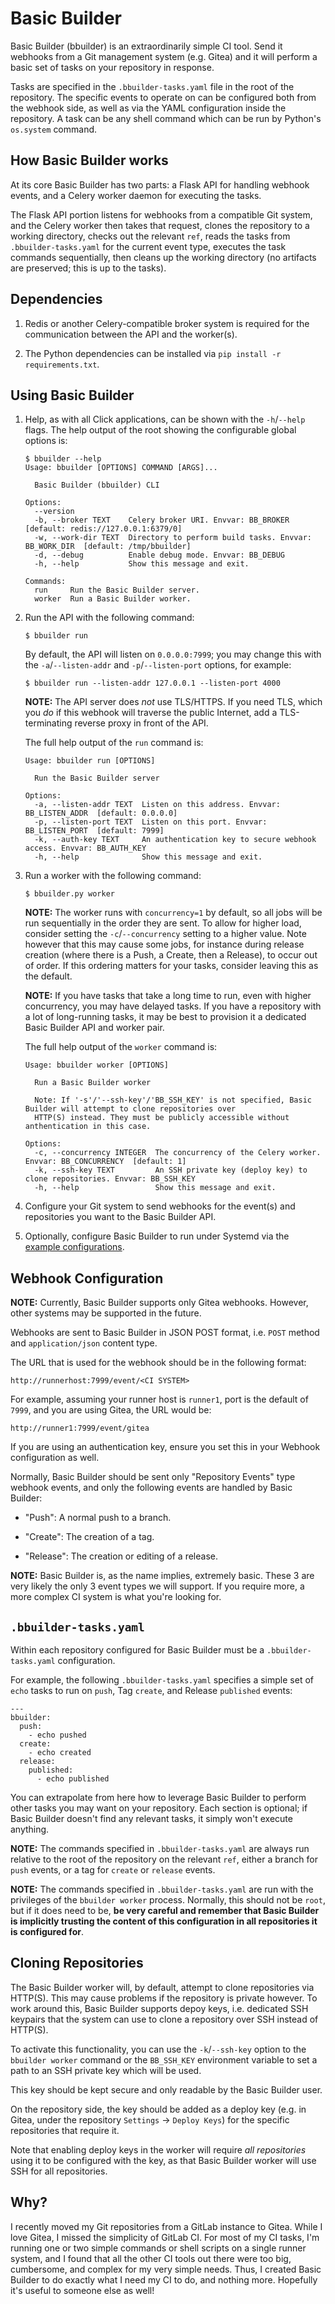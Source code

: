 # Basic Builder

Basic Builder (bbuilder) is an extraordinarily simple CI tool. Send it webhooks from a Git management system (e.g. Gitea) and it will perform a basic set of tasks on your repository in response.

Tasks are specified in the `.bbuilder-tasks.yaml` file in the root of the repository. The specific events to operate on can be configured both from the webhook side, as well as via the YAML configuration inside the repository. A task can be any shell command which can be run by Python's `os.system` command.

## How Basic Builder works

At its core Basic Builder has two parts: a Flask API for handling webhook events, and a Celery worker daemon for executing the tasks.

The Flask API portion listens for webhooks from a compatible Git system, and the Celery worker then takes that request, clones the repository to a working directory, checks out the relevant `ref`, reads the tasks from `.bbuilder-tasks.yaml` for the current event type, executes the task commands sequentially, then cleans up the working directory (no artifacts are preserved; this is up to the tasks).

## Dependencies

1. Redis or another Celery-compatible broker system is required for the communication between the API and the worker(s).

1. The Python dependencies can be installed via `pip install -r requirements.txt`.

## Using Basic Builder

1. Help, as with all Click applications, can be shown with the `-h`/`--help` flags. The help output of the root showing the configurable global options is:

   ```
   $ bbuilder --help
   Usage: bbuilder [OPTIONS] COMMAND [ARGS]...

     Basic Builder (bbuilder) CLI

   Options:
     --version
     -b, --broker TEXT    Celery broker URI. Envvar: BB_BROKER  [default: redis://127.0.0.1:6379/0]
     -w, --work-dir TEXT  Directory to perform build tasks. Envvar: BB_WORK_DIR  [default: /tmp/bbuilder]
     -d, --debug          Enable debug mode. Envvar: BB_DEBUG
     -h, --help           Show this message and exit.

   Commands:
     run     Run the Basic Builder server.
     worker  Run a Basic Builder worker.
   ```

1. Run the API with the following command:

   ```
   $ bbuilder run
   ```

   By default, the API will listen on `0.0.0.0:7999`; you may change this with the `-a`/`--listen-addr` and `-p`/`--listen-port` options, for example:

   ```
   $ bbuilder run --listen-addr 127.0.0.1 --listen-port 4000
   ```

   **NOTE:** The API server does *not* use TLS/HTTPS. If you need TLS, which you *do* if this webhook will traverse the public Internet, add a TLS-terminating reverse proxy in front of the API.

   The full help output of the `run` command is:

   ```
   Usage: bbuilder run [OPTIONS]
   
     Run the Basic Builder server
   
   Options:
     -a, --listen-addr TEXT  Listen on this address. Envvar: BB_LISTEN_ADDR  [default: 0.0.0.0]
     -p, --listen-port TEXT  Listen on this port. Envvar: BB_LISTEN_PORT  [default: 7999]
     -k, --auth-key TEXT     An authentication key to secure webhook access. Envvar: BB_AUTH_KEY
     -h, --help              Show this message and exit.
   ```


1. Run a worker with the following command:

   ```
   $ bbuilder.py worker
   ```

   **NOTE:** The worker runs with `concurrency=1` by default, so all jobs will be run sequentially in the order they are sent. To allow for higher load, consider setting the `-c`/`--concurrency` setting to a higher value. Note however that this may cause some jobs, for instance during release creation (where there is a Push, a Create, then a Release), to occur out of order. If this ordering matters for your tasks, consider leaving this as the default.

   **NOTE:** If you have tasks that take a long time to run, even with higher concurrency, you may have delayed tasks. If you have a repository with a lot of long-running tasks, it may be best to provision it a dedicated Basic Builder API and worker pair.

   The full help output of the `worker` command is:

   ```
   Usage: bbuilder worker [OPTIONS]
   
     Run a Basic Builder worker
   
     Note: If '-s'/'--ssh-key'/'BB_SSH_KEY' is not specified, Basic Builder will attempt to clone repositories over
     HTTP(S) instead. They must be publicly accessible without anthentication in this case.
   
   Options:
     -c, --concurrency INTEGER  The concurrency of the Celery worker. Envvar: BB_CONCURRENCY  [default: 1]
     -k, --ssh-key TEXT         An SSH private key (deploy key) to clone repositories. Envvar: BB_SSH_KEY
     -h, --help                 Show this message and exit.
   ```

1. Configure your Git system to send webhooks for the event(s) and repositories you want to the Basic Builder API.

1. Optionally, configure Basic Builder to run under Systemd via the [example configurations](systemd/).

## Webhook Configuration

**NOTE:** Currently, Basic Builder supports only Gitea webhooks. However, other systems may be supported in the future.

Webhooks are sent to Basic Builder in JSON POST format, i.e. `POST` method and `application/json` content type.

The URL that is used for the webhook should be in the following format:

   ```
   http://runnerhost:7999/event/<CI SYSTEM>
   ```

For example, assuming your runner host is `runner1`, port is the default of `7999`, and you are using Gitea, the URL would be:

   ```
   http://runner1:7999/event/gitea
   ```

If you are using an authentication key, ensure you set this in your Webhook configuration as well.

Normally, Basic Builder should be sent only "Repository Events" type webhook events, and only the following events are handled by Basic Builder:

 * "Push": A normal push to a branch.

 * "Create": The creation of a tag.

 * "Release": The creation or editing of a release.

**NOTE:** Basic Builder is, as the name implies, extremely basic. These 3 are very likely the only 3 event types we will support. If you require more, a more complex CI system is what you're looking for.

## `.bbuilder-tasks.yaml`

Within each repository configured for Basic Builder must be a `.bbuilder-tasks.yaml` configuration.

For example, the following `.bbuilder-tasks.yaml` specifies a simple set of `echo` tasks to run on `push`, Tag `create`, and Release `published` events:

```
---
bbuilder:
  push:
    - echo pushed
  create:
    - echo created
  release:
    published:
      - echo published
```

You can extrapolate from here how to leverage Basic Builder to perform other tasks you may want on your repository. Each section is optional; if Basic Builder doesn't find any relevant tasks, it simply won't execute anything.

**NOTE:** The commands specified in `.bbuilder-tasks.yaml` are always run relative to the root of the repository on the relevant `ref`, either a branch for `push` events, or a tag for `create` or `release` events.

**NOTE:** The commands specified in `.bbuilder-tasks.yaml` are run with the privileges of the `bbuilder worker` process. Normally, this should not be `root`, but if it does need to be, **be very careful and remember that Basic Builder is implicitly trusting the content of this configuration in all repositories it is configured for**.

## Cloning Repositories

The Basic Builder worker will, by default, attempt to clone repositories via HTTP(S). This may cause problems if the repository is private however. To work around this, Basic Builder supports depoy keys, i.e. dedicated SSH keypairs that the system can use to clone a repository over SSH instead of HTTP(S).

To activate this functionality, you can use the `-k`/`--ssh-key` option to the `bbuilder worker` command or the `BB_SSH_KEY` environment variable to set a path to an SSH private key which will be used.

This key should be kept secure and only readable by the Basic Builder user.

On the repository side, the key should be added as a deploy key (e.g. in Gitea, under the repository `Settings` -> `Deploy Keys`) for the specific repositories that require it.

Note that enabling deploy keys in the worker will require *all repositories* using it to be configured with the key, as that Basic Builder worker will use SSH for all repositories.

## Why?

I recently moved my Git repositories from a GitLab instance to Gitea. While I love Gitea, I missed the simplicity of GitLab CI. For most of my CI tasks, I'm running one or two simple commands or shell scripts on a single runner system, and I found that all the other CI tools out there were too big, cumbersome, and complex for my very simple needs. Thus, I created Basic Builder to do exactly what I need my CI to do, and nothing more. Hopefully it's useful to someone else as well!
